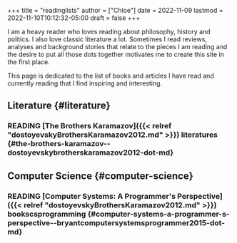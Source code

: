 +++
title = "readinglists"
author = ["Chloe"]
date = 2022-11-09
lastmod = 2022-11-10T10:12:32-05:00
draft = false
+++

I am a heavy reader who loves reading about philosophy, history and
politics. I also love classic literature a lot. Sometimes I read
reviews, analyses and background stories that relate to the pieces I
am reading and the desire to put all those dots together motivates me
to create this site in the first place.

This page is dedicated to the list of books and articles I have read and currently
reading that I find inspiring and interesting.


## Literature {#literature}


### <span class="org-todo todo READING">READING</span> [The Brothers Karamazov]({{< relref "dostoyevskyBrothersKaramazov2012.md" >}}) <span class="tag"><span class="literatures">literatures</span></span> {#the-brothers-karamazov--dostoyevskybrotherskaramazov2012-dot-md}


## Computer Science {#computer-science}


### <span class="org-todo todo READING">READING</span> [Computer Systems: A Programmer's Perspective]({{< relref "dostoyevskyBrothersKaramazov2012.md" >}}) <span class="tag"><span class="books">books</span><span class="cs">cs</span><span class="programming">programming</span></span> {#computer-systems-a-programmer-s-perspective--bryantcomputersystemsprogrammer2015-dot-md}
